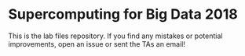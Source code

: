 # Supercomputing for Big Data 2018

This is the lab files repository. If you find any mistakes or potential
improvements, open an issue or sent the TAs an email!

